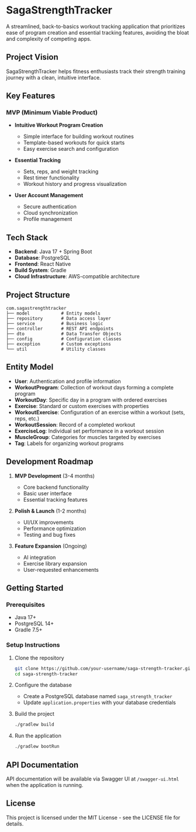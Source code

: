# SagaStrengthTracker

A streamlined, back-to-basics workout tracking application that prioritizes ease of program creation and essential tracking features, avoiding the bloat and complexity of competing apps.

## Project Vision

SagaStrengthTracker helps fitness enthusiasts track their strength training journey with a clean, intuitive interface. 

## Key Features

### MVP (Minimum Viable Product)
- **Intuitive Workout Program Creation**
    - Simple interface for building workout routines
    - Template-based workouts for quick starts
    - Easy exercise search and configuration

- **Essential Tracking**
    - Sets, reps, and weight tracking
    - Rest timer functionality
    - Workout history and progress visualization

- **User Account Management**
    - Secure authentication
    - Cloud synchronization
    - Profile management

## Tech Stack

- **Backend**: Java 17 + Spring Boot
- **Database**: PostgreSQL
- **Frontend**: React Native
- **Build System**: Gradle
- **Cloud Infrastructure**: AWS-compatible architecture

## Project Structure

```
com.sagastrengthtracker
├── model            # Entity models
├── repository       # Data access layer
├── service          # Business logic
├── controller       # REST API endpoints
├── dto              # Data Transfer Objects
├── config           # Configuration classes
├── exception        # Custom exceptions
└── util             # Utility classes
```

## Entity Model

- **User**: Authentication and profile information
- **WorkoutProgram**: Collection of workout days forming a complete program
- **WorkoutDay**: Specific day in a program with ordered exercises
- **Exercise**: Standard or custom exercises with properties
- **WorkoutExercise**: Configuration of an exercise within a workout (sets, reps, etc.)
- **WorkoutSession**: Record of a completed workout
- **ExerciseLog**: Individual set performance in a workout session
- **MuscleGroup**: Categories for muscles targeted by exercises
- **Tag**: Labels for organizing workout programs

## Development Roadmap

1. **MVP Development** (3-4 months)
    - Core backend functionality
    - Basic user interface
    - Essential tracking features

2. **Polish & Launch** (1-2 months)
    - UI/UX improvements
    - Performance optimization
    - Testing and bug fixes

3. **Feature Expansion** (Ongoing)
    - AI integration
    - Exercise library expansion
    - User-requested enhancements

## Getting Started

### Prerequisites
- Java 17+
- PostgreSQL 14+
- Gradle 7.5+

### Setup Instructions

1. Clone the repository
   ```bash
   git clone https://github.com/your-username/saga-strength-tracker.git
   cd saga-strength-tracker
   ```

2. Configure the database
    - Create a PostgreSQL database named `saga_strength_tracker`
    - Update `application.properties` with your database credentials

3. Build the project
   ```bash
   ./gradlew build
   ```

4. Run the application
   ```bash
   ./gradlew bootRun
   ```

## API Documentation

API documentation will be available via Swagger UI at `/swagger-ui.html` when the application is running.


## License

This project is licensed under the MIT License - see the LICENSE file for details.
